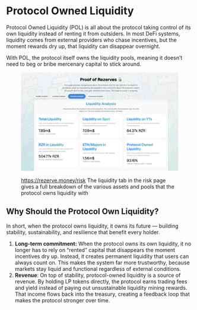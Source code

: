 # Protocol Owned Liquidity

Protocol Owned Liquidity (POL) is all about the protocol taking control of its own liquidity instead of renting it from outsiders. In most DeFi systems, liquidity comes from external providers who chase incentives, but the moment rewards dry up, that liquidity can disappear overnight.&#x20;

With POL, the protocol itself owns the liquidity pools, meaning it doesn’t need to beg or bribe mercenary capital to stick around.

<figure><img src="../../.gitbook/assets/image (1).png" alt=""><figcaption><p><a href="https://rezerve.money/risk">https://rezerve.money/risk</a> The liquidity tab in the risk page gives a full breakdown of the various assets and pools that the protocol owns liquidity with</p></figcaption></figure>

## Why Should the Protocol Own Liquidity?

In short, when the protocol owns liquidity, it owns its future — building stability, sustainability, and resilience that benefit every holder.

1. **Long-term commitment:** When the protocol owns its own liquidity, it no longer has to rely on “rented” capital that disappears the moment incentives dry up. Instead, it creates permanent liquidity that users can always count on. This makes the system far more trustworthy, because markets stay liquid and functional regardless of external conditions.
2. **Revenue**: On top of stability, protocol-owned liquidity is a source of revenue. By holding LP tokens directly, the protocol earns trading fees and yield instead of paying out unsustainable liquidity mining rewards. That income flows back into the treasury, creating a feedback loop that makes the protocol stronger over time.
